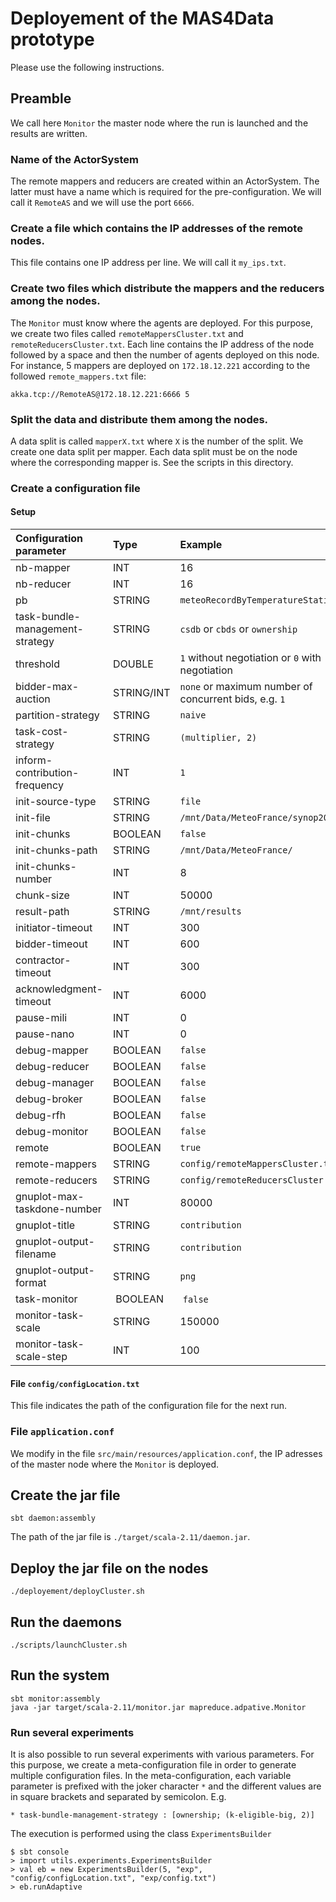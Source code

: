 # Deployement of the MAS4Data prototype 

Please use the following instructions.

## Preamble

We call here `Monitor` the master node where the run is launched and the results are written.

### Name of the ActorSystem

The remote mappers and reducers are created within an ActorSystem. The
latter must have a name which is required for the
pre-configuration. We will call it `RemoteAS` and we will use the port
`6666`.

### Create a file which contains the IP addresses of the remote nodes. 

This file contains one IP address per line. We will call it `my_ips.txt`.


### Create two files which distribute the mappers and the reducers among the nodes.

The `Monitor` must know where the agents are deployed. For this
purpose, we create two files called `remoteMappersCluster.txt` and
`remoteReducersCluster.txt`.  Each line contains the IP address of the node
followed by a space and then the number of agents deployed on this
node. For instance, 5 mappers are deployed on `172.18.12.221`
according to the followed `remote_mappers.txt` file:

```
akka.tcp://RemoteAS@172.18.12.221:6666 5
```

### Split the data and distribute them among the nodes.


A data split is called `mapperX.txt` where `X` is the number of the
split. We create one data split per mapper. Each data split must be on
the node where the corresponding mapper is. See the scripts in this
directory.


### Create a configuration file 

#### Setup

| Configuration parameter | Type | Example |
|:-----------------------------------|:-----|:------------------|
| nb-mapper | INT | 16 |
| nb-reducer | INT | 16 |
| pb | STRING | `meteoRecordByTemperatureStation` |
| task-bundle-management-strategy | STRING | `csdb` or `cbds` or `ownership` |
| threshold | DOUBLE | `1` without negotiation or `0` with negotiation |
| bidder-max-auction | STRING/INT | `none` or maximum number of concurrent bids, e.g. `1` |
| partition-strategy | STRING | `naive` |
| task-cost-strategy | STRING | `(multiplier, 2)` |
| inform-contribution-frequency | INT |  `1` |
| init-source-type | STRING | `file` |
| init-file | STRING | `/mnt/Data/MeteoFrance/synop2019.csv` |
| init-chunks | BOOLEAN | `false` |
| init-chunks-path | STRING | `/mnt/Data/MeteoFrance/` |
| init-chunks-number | INT | 8 |
| chunk-size | INT | 50000 |
| result-path | STRING | `/mnt/results` |
| initiator-timeout | INT | 300  |
| bidder-timeout | INT | 600 |
| contractor-timeout | INT | 300 |
| acknowledgment-timeout | INT | 6000 |
| pause-mili | INT | 0 |
| pause-nano | INT | 0 |
| debug-mapper | BOOLEAN | `false`  |
| debug-reducer | BOOLEAN | `false`  |
| debug-manager | BOOLEAN | `false`  |
| debug-broker | BOOLEAN | `false`  |
| debug-rfh | BOOLEAN | `false`  |
| debug-monitor | BOOLEAN | `false`  |
| remote | BOOLEAN | `true` |
| remote-mappers | STRING | `config/remoteMappersCluster.txt` |
| remote-reducers | STRING | `config/remoteReducersCluster.txt` |
| gnuplot-max-taskdone-number | INT | 80000 |
| gnuplot-title | STRING | `contribution` |
| gnuplot-output-filename | STRING | `contribution` |
| gnuplot-output-format | STRING | `png` |
| task-monitor | BOOLEAN | `false`  |
| monitor-task-scale | STRING | 150000 |
| monitor-task-scale-step | INT | 100  |


#### File `config/configLocation.txt`

This file indicates the path of the configuration file for the next
run.

### File `application.conf`

We modify in the file `src/main/resources/application.conf`, the IP
adresses of the master node where the `Monitor` is deployed.

## Create the jar file


```
sbt daemon:assembly
```

The path of the jar file is `./target/scala-2.11/daemon.jar`.

## Deploy the jar file on the nodes

```
./deployement/deployCluster.sh 
```

## Run the daemons

```
./scripts/launchCluster.sh
```

## Run the system

```
sbt monitor:assembly
java -jar target/scala-2.11/monitor.jar mapreduce.adpative.Monitor
```

### Run several experiments

It is also possible to run several experiments with various
parameters. For this purpose, we create a meta-configuration file in
order to generate multiple configuration files. In the
meta-configuration, each variable parameter is prefixed with the joker
character `*` and the different values are in square brackets and
separated by semicolon. E.g.

```
* task-bundle-management-strategy : [ownership; (k-eligible-big, 2)]
```

The execution is performed using the class `ExperimentsBuilder` 

```
$ sbt console
> import utils.experiments.ExperimentsBuilder
> val eb = new ExperimentsBuilder(5, "exp", "config/configLocation.txt", "exp/config.txt")
> eb.runAdaptive
```